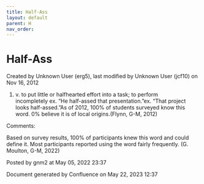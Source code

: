 ```yaml
---
title: Half-Ass
layout: default
parent: H
nav_order:
---
```


# Half-Ass

Created by  Unknown User (erg5), last modified by  Unknown User (jcf10) on Nov 16, 2012

1) v. to put little or halfhearted effort into a task; to perform incompletely ex. “He half-assed that presentation.”ex. “That project looks half-assed.”As of 2012, 100% of students surveyed know this word. 0% believe it is of local origins.(Flynn, G-M, 2012)

Comments:

Based on survey results, 100% of participants knew this word and could define it. Most participants reported using the word fairly frequently. (G. Moulton, G-M, 2022)

Posted by gnm2 at May 05, 2022 23:37

Document generated by Confluence on May 22, 2023 12:37


